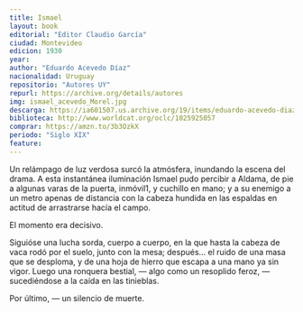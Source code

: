 ```yaml
---
title: Ismael
layout: book
editorial: "Editor Claudio García"
ciudad: Montevideo
edicion: 1930
year: 
author: "Eduardo Acevedo Díaz"
nacionalidad: Uruguay
repositorio: "Autores UY"
repurl: https://archive.org/details/autores
img: ismael_acevedo_Morel.jpg
descarga: https://ia601507.us.archive.org/19/items/eduardo-acevedo-diaz.-ismael_202008/Eduardo%20Acevedo%20Diaz.%20Ismael.pdf
biblioteca: http://www.worldcat.org/oclc/1025925057
comprar: https://amzn.to/3b3OzkX
periodo: "Siglo XIX"
feature: 
---
```

 

Un relámpago de luz verdosa surcó la atmósfera, inundando la escena del drama. A esta instantánea iluminación Ismael pudo percibir a Aldama, de pie a algunas varas de la puerta, inmóvil1, y cuchillo en mano; y a su enemigo a un metro apenas de distancia con la cabeza hundida en las espaldas en actitud de arrastrarse hacía el campo. 
 
El momento era decisivo. 
 
Siguióse una lucha sorda, cuerpo a cuerpo, en la que hasta la cabeza de vaca rodó por el suelo, junto con la mesa; después... el ruido de una masa que se desploma, y de una hoja de hierro que escapa a una mano ya sin vigor. Luego una ronquera bestial, — algo como un resoplido feroz, — sucediéndose a la caída en las tinieblas. 
 
Por último, — un silencio de muerte. 
